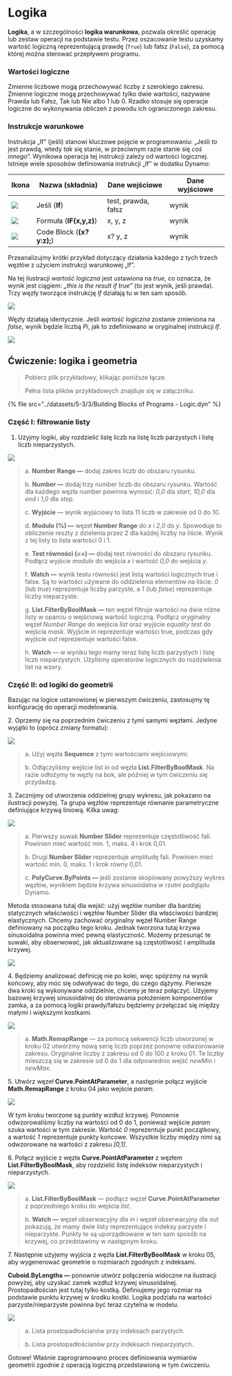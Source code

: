 # Logika

**Logika**, a w szczególności **logika warunkowa**, pozwala określić operację lub zestaw operacji na podstawie testu. Przez oszacowanie testu uzyskamy wartość logiczną reprezentującą prawdę (`True`) lub fałsz (`False`), za pomocą której można sterować przepływem programu.

### Wartości logiczne

Zmienne liczbowe mogą przechowywać liczby z szerokiego zakresu. Zmienne logiczne mogą przechowywać tylko dwie wartości, nazywane Prawda lub Fałsz, Tak lub Nie albo 1 lub 0. Rzadko stosuje się operacje logiczne do wykonywania obliczeń z powodu ich ograniczonego zakresu.

### Instrukcje warunkowe

Instrukcja „If” (jeśli) stanowi kluczowe pojęcie w programowaniu: „Jeśli _to_ jest prawdą, wtedy _tak_ się stanie, w przeciwnym razie stanie się _coś innego_”. Wynikowa operacja tej instrukcji zależy od wartości logicznej. Istnieje wiele sposobów definiowania instrukcji „If” w dodatku Dynamo:

| Ikona                                             | Nazwa (składnia)             | Dane wejściowe            | Dane wyjściowe |
| ------------------------------------------------ | ------------------------- | ----------------- | ------- |
| ![](../images/5-1/If.jpg)                        | Jeśli (**If**)               | test, prawda, fałsz | wynik  |
| ![](../images/5-1/Formula.jpg)                   | Formuła (**IF(x,y,z)**)   | x, y, z           | wynik  |
| ![](<../images/5-1/CodeBlock(1)(1) (1) (1).jpg>) | Code Block (**(x?y:z);**) | x? y, z           | wynik  |

Przeanalizujmy krótki przykład dotyczący działania każdego z tych trzech węzłów z użyciem instrukcji warunkowej „If”.

Na tej ilustracji _wartość logiczna_ jest ustawiona na _true_, co oznacza, że wynik jest ciągiem: _„this is the result if true”_ (to jest wynik, jeśli prawda). Trzy węzły tworzące instrukcję _If_ działają tu w ten sam sposób.

![](../images/5-3/3/logic-conditionalstatements01false.jpg)

Węzły działają identycznie. Jeśli _wartość logiczna_ zostanie zmieniona na _false_, wynik będzie liczbą _Pi_, jak to zdefiniowano w oryginalnej instrukcji _If_.

![](../images/5-3/3/logic-conditionalstatements02true.jpg)

## Ćwiczenie: logika i geometria

> Pobierz plik przykładowy, klikając poniższe łącze.
>
> Pełna lista plików przykładowych znajduje się w załączniku.

{% file src="../datasets/5-3/3/Building Blocks of Programs - Logic.dyn" %}

### Część I: filtrowanie listy

1. Użyjmy logiki, aby rozdzielić listę liczb na listę liczb parzystych i listę liczb nieparzystych.

![](../images/5-3/3/logic-exercisepartI-01.jpg)

> a. **Number Range —** dodaj zakres liczb do obszaru rysunku.
>
> b. **Number —** dodaj trzy number liczb do obszaru rysunku. Wartość dla każdego węzła number powinna wynosić: _0,0_ dla _start_, _10,0_ dla _end_ i _1,0_ dla _step_.
>
> c. **Wyjście** — wynik wyjściowy to lista 11 liczb w zakresie od 0 do 10.
>
> d. **Modulo (%) —** węzeł **Number Range** do _x_ i _2,0_ do _y_. Spowoduje to obliczenie reszty z dzielenia przez 2 dla każdej liczby na liście. Wynik z tej listy to lista wartości 0 i 1.
>
> e. **Test równości (==) —** dodaj test równości do obszaru rysunku. Podłącz wyjście _modulo_ do wejścia _x_ i wartość _0,0_ do wejścia _y_.
>
> f. **Watch —** wynik testu równości jest listą wartości logicznych true i false. Są to wartości używane do oddzielenia elementów na liście. _0_ (lub _true_) reprezentuje liczby parzyste, a _1_ (lub _false_) reprezentuje liczby nieparzyste.
>
> g. **List.FilterByBoolMask —** ten węzeł filtruje wartości na dwie różne listy w oparciu o wejściową wartość logiczną. Podłącz oryginalny węzeł _Number Range_ do wejścia _list_ oraz wyjście _equality test_ do wejścia _mask_. Wyjście _in_ reprezentuje wartości true, podczas gdy wyjście _out_ reprezentuje wartości false.
>
> h. **Watch** — w wyniku tego mamy teraz listę liczb parzystych i listę liczb nieparzystych. Użyliśmy operatorów logicznych do rozdzielenia list na wzory.

### Część II: od logiki do geometrii

Bazując na logice ustanowionej w pierwszym ćwiczeniu, zastosujmy tę konfigurację do operacji modelowania.

2\. Oprzemy się na poprzednim ćwiczeniu z tymi samymi węzłami. Jedyne wyjątki to (oprócz zmiany formatu):

![](../images/5-3/3/logic-exercisepartII-01.jpg)

> a. Użyj węzła **Sequence** z tymi wartościami wejściowymi.
>
> b. Odłączyliśmy wejście list in od węzła **List.FilterByBoolMask**. Na razie odłożymy te węzły na bok, ale później w tym ćwiczeniu się przydadzą.

3\. Zacznijmy od utworzenia oddzielnej grupy wykresu, jak pokazano na ilustracji powyżej. Ta grupa węzłów reprezentuje równanie parametryczne definiujące krzywą liniową. Kilka uwag:

![](../images/5-3/3/logic-exercisepartII-02.jpg)

> a. Pierwszy suwak **Number Slider** reprezentuje częstotliwość fali. Powinien mieć wartość min. 1, maks. 4 i krok 0,01.
>
> b. Drugi **Number Slider** reprezentuje amplitudę fali. Powinien mieć wartość min. 0, maks. 1 i krok równy 0,01.
>
> c. **PolyCurve.ByPoints —** jeśli zostanie skopiowany powyższy wykres węzłów, wynikiem będzie krzywa sinusoidalna w rzutni podglądu Dynamo.

Metoda stosowana tutaj dla wejść: użyj węzłów number dla bardziej statycznych właściwości i węzłów Number Slider dla właściwości bardziej elastycznych. Chcemy zachować oryginalny węzeł Number Range definiowany na początku tego kroku. Jednak tworzona tutaj krzywa sinusoidalna powinna mieć pewną elastyczność. Możemy przesunąć te suwaki, aby obserwować, jak aktualizowane są częstotliwość i amplituda krzywej.

![](../images/5-3/3/logic-exercisepartII-03.gif)

4\. Będziemy analizować definicję nie po kolei, więc spójrzmy na wynik końcowy, aby móc się odwoływać do tego, do czego dążymy. Pierwsze dwa kroki są wykonywane oddzielnie, chcemy je teraz połączyć. Użyjemy bazowej krzywej sinusoidalnej do sterowania położeniem komponentów zamka, a za pomocą logiki prawdy/fałszu będziemy przełączać się między małymi i większymi kostkami.

![](../images/5-3/3/logic-exercisepartII-04.jpg)

> a. **Math.RemapRange** — za pomocą sekwencji liczb utworzonej w kroku 02 utwórzmy nową serię liczb poprzez ponowne odwzorowanie zakresu. Oryginalne liczby z zakresu od 0 do 100 z kroku 01. Te liczby mieszczą się w zakresie od 0 do 1 dla odpowiednio wejść _newMin_ i _newMax_.

5\. Utwórz węzeł **Curve.PointAtParameter**, a następnie połącz wyjście **Math.RemapRange** z kroku 04 jako wejście _param_.

![](../images/5-3/3/logic-exercisepartII-05.jpg)

W tym kroku tworzone są punkty wzdłuż krzywej. Ponownie odwzorowaliśmy liczby na wartości od 0 do 1, ponieważ wejście _param_ szuka wartości w tym zakresie. Wartość _0_ reprezentuje punkt początkowy, a wartość _1_ reprezentuje punkty końcowe. Wszystkie liczby między nimi są odwzorowane na wartości z zakresu _[0,1]_.

6\. Połącz wyjście z węzła **Curve.PointAtParameter** z węzłem **List.FilterByBoolMask**, aby rozdzielić listę indeksów nieparzystych i nieparzystych.

![](../images/5-3/3/logic-exercisepartII-06.jpg)

> a. **List.FilterByBoolMask** — podłącz węzeł **Curve.PointAtParameter** z poprzedniego kroku do wejścia _list_.
>
> b. **Watch —** węzeł obserwacyjny dla _in_ i węzeł obserwacyjny dla _out_ pokazują, że mamy dwie listy reprezentujące indeksy parzyste i nieparzyste. Punkty te są uporządkowane w ten sam sposób na krzywej, co przedstawimy w następnym kroku.

7\. Następnie użyjemy wyjścia z węzła **List.FilterByBoolMask** w kroku 05, aby wygenerować geometrie o rozmiarach zgodnych z indeksami.

**Cuboid.ByLengths —** ponownie utwórz połączenia widoczne na ilustracji powyżej, aby uzyskać zamek wzdłuż krzywej sinusoidalnej. Prostopadłościan jest tutaj tylko kostką. Definiujemy jego rozmiar na podstawie punktu krzywej w środku kostki. Logika podziału na wartości parzyste/nieparzyste powinna być teraz czytelna w modelu.

![](../images/5-3/3/logic-exercisepartII-07.jpg)

> a. Lista prostopadłościanów przy indeksach parzystych.
>
> b. Lista prostopadłościanów przy indeksach nieparzystych.

Gotowe! Właśnie zaprogramowano proces definiowania wymiarów geometrii zgodnie z operacją logiczną przedstawioną w tym ćwiczeniu.
